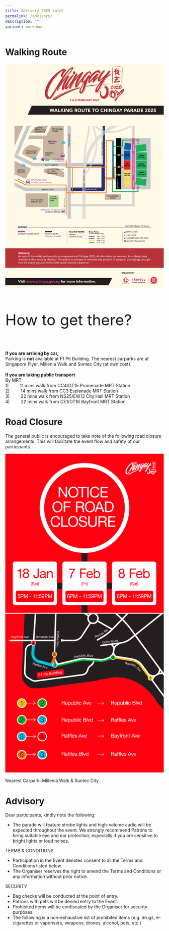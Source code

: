 ```yaml
---
title: Advisory 2025 (old)
permalink: /advisory/
description: ""
variant: markdown
---
```

# Walking Route
<div> <img src="/images/Chingay_2025_Walking_Route.png"></div><br>

<div style="line-height:4rem;font-size:3rem; font-color: #b242a2">

How to get there?<br></div><br>
<b>If you are arriving by car, </b><br>
Parking is <b>not</b> available at F1 Pit Building. The nearest carparks are at Singapore Flyer, Millenia Walk and Suntec City (at own cost).<br><br>
<b>If you are taking public transport</b><br>
By MRT:<br>
1)&nbsp; &nbsp; &nbsp; &nbsp; &nbsp;11 mins walk from CC4/DT15 Promenade MRT Station<br>
2)&nbsp; &nbsp; &nbsp; &nbsp; &nbsp;14 mins walk from CC3 Esplanade MRT Station<br>
3)&nbsp; &nbsp; &nbsp; &nbsp; &nbsp;22 mins walk from NS25/EW13 City Hall MRT Station<br>
4)&nbsp; &nbsp; &nbsp; &nbsp; &nbsp;22 mins walk from CE1/DT16 Bayfront MRT Station

# Road Closure

The general public is encouraged to take note of the following road closure arrangements. This will facilitate the event flow and safety of our participants. 

<div> <img src="/images/Road_closure_1_V1.png"></div>
<div> <img src="/images/Road_closure_2_V1.png"></div>

Nearest Carpark: Millenia Walk &amp; Suntec City

# Advisory

Dear participants, kindly note the following:

* The parade will feature strobe lights and high-volume audio will be expected throughout the event. We strongly recommend Patrons to bring suitable eye and ear protection, especially if you are sensitive to bright lights or loud noises.


TERMS &amp; CONDITIONS
* Participation in the Event denotes consent to all the Terms and Conditions listed below.
* The Organiser reserves the right to amend the Terms and Conditions or any information without prior notice.

SECURITY
* Bag checks will be conducted at the point of entry.
* Patrons with pets will be denied entry to the Event.
* Prohibited items will be confiscated by the Organiser for security purposes.
*  The following is a non-exhaustive list of prohibited items (e.g. drugs, e-cigarettes or vaporisers, weapons, drones, alcohol, pets, etc.)